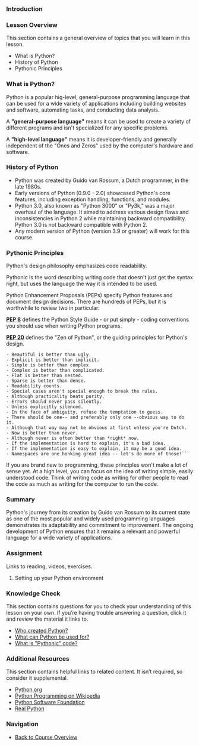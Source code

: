 ### Introduction


### Lesson Overview

This section contains a general overview of topics that you will learn in this 
lesson.

- What is Python?
- History of Python
- Pythonic Principles


### What is Python?

Python is a popular hig-level, general-purpose programming language that can be 
used for a wide variety of applications including building websites and software, 
automating tasks, and conducting data analysis. 

A **"general-purpose language"** means it can be used to create a variety 
of different programs and isn't specialized for any specific problems.

A **"high-level language"** means it is developer-friendly and generally 
independent of the "Ones and Zeros" used by the computer's hardware and software.


### History of Python

- Python was created by Guido van Rossum, a Dutch programmer, in the late 1980s.
- Early versions of Python (0.9.0 - 2.0) showcased Python's core features, 
including exception handling, functions, and modules.
- Python 3.0, also known as "Python 3000" or "Py3k," was a major overhaul of 
the language. It aimed to address various design flaws and inconsistencies in 
Python 2 while maintaining backward compatibility. Python 3.0 is not backward 
compatible with Python 2.
- Any modern version of Python (version 3.9 or greater) will work for this course.


### Pythonic Principles

Python's design philosophy emphasizes code readability.

Pythonic is the word describing writing code that doesn't just get the syntax 
right, but uses the language the way it is intended to be used.

Python Enhancement Proposals (PEPs) specify Python features and document 
design decisions. There are hundreds of PEPs, but it is worthwhile to review 
two in particular:

**[PEP 8](https://peps.python.org/pep-0008/)** defines the Python Style Guide - 
or put simply - coding conventions you should use when writing Python programs.

**[PEP 20](https://peps.python.org/pep-0020/)** defines the "Zen of Python", 
or the guiding principles for Python's design. 

```
- Beautiful is better than ugly.
- Explicit is better than implicit.
- Simple is better than complex.
- Complex is better than complicated.
- Flat is better than nested.
- Sparse is better than dense.
- Readability counts.
- Special cases aren't special enough to break the rules.
- Although practicality beats purity.
- Errors should never pass silently.
- Unless explicitly silenced.
- In the face of ambiguity, refuse the temptation to guess.
- There should be one-- and preferably only one --obvious way to do it.
- Although that way may not be obvious at first unless you're Dutch.
- Now is better than never.
- Although never is often better than *right* now.
- If the implementation is hard to explain, it's a bad idea.
- If the implementation is easy to explain, it may be a good idea.
- Namespaces are one honking great idea -- let's do more of those!```
```

If you are brand new to programming, these principles won't make a lot of 
sense yet. At a high level, you can focus on the idea of writing simple, easily 
understood code. Think of writing code as writing for other people to read the 
code as much as writing for the computer to run the code.


### Summary

Python's journey from its creation by Guido van Rossum to its current state as 
one of the most popular and widely used programming languages demonstrates its 
adaptability and commitment to improvement. The ongoing development of Python 
ensures that it remains a relevant and powerful language for a wide variety of 
applications.


### Assignment

Links to reading, videos, exercises.

1. Setting up your Python environment


### Knowledge Check

This section contains questions for you to check your understanding of this 
lesson on your own. If you’re having trouble answering a question, click it and 
review the material it links to.

- [Who created Python?](#history-of-python)
- [What can Python be used for?](#what-is-python)
- [What is "Pythonic" code?](#pythonic-principles)


### Additional Resources

This section contains helpful links to related content. It isn’t required, so 
consider it supplemental.

- [Python.org](https://www.python.org/)
- [Python Programming on Wikipedia](https://en.wikipedia.org/wiki/Python_(programming_language))
- [Python Software Foundation](https://www.python.org/psf-landing/)
- [Real Python](https://realpython.com/)


### Navigation

- [Back to Course Overview](../README.md)